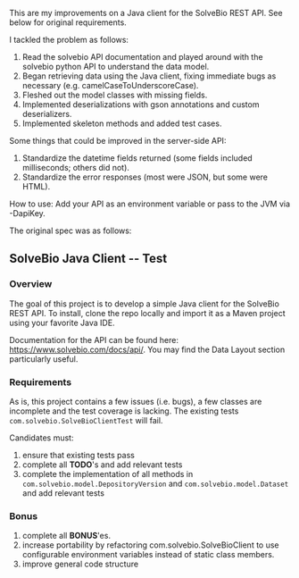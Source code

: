 This are my improvements on a Java client for the SolveBio REST API. See below for original requirements.  

I tackled the problem as follows:
1. Read the solvebio API documentation and played around with the solvebio python API to understand the data model.
2. Began retrieving data using the Java client, fixing immediate bugs as necessary (e.g. camelCaseToUnderscoreCase).
3. Fleshed out the model classes with missing fields. 
4. Implemented deserializations with gson annotations and custom deserializers.
5. Implemented skeleton methods and added test cases.

Some things that could be improved in the server-side API:
1. Standardize the datetime fields returned (some fields included milliseconds; others did not).
2. Standardize the error responses (most were JSON, but some were HTML).

How to use:
Add your API as an environment variable or pass to the JVM via -DapiKey.  

The original spec was as follows:
## SolveBio Java Client -- Test

### Overview
The goal of this project is to develop a simple Java client for the SolveBio REST API. To install, clone the repo locally and import it as a Maven project using your favorite Java IDE.

Documentation for the API can be found here: https://www.solvebio.com/docs/api/. You may find the Data Layout section particularly useful.

### Requirements
As is, this project contains a few issues (i.e. bugs), a few classes are incomplete and the test coverage is lacking. The existing tests `com.solvebio.SolveBioClientTest` will fail.

Candidates must:

1. ensure that existing tests pass
2. complete all **TODO**'s and add relevant tests
3. complete the implementation of all methods in `com.solvebio.model.DepositoryVersion` and `com.solvebio.model.Dataset` and  add relevant tests


### Bonus

1. complete all **BONUS**'es.
2. increase portability by refactoring com.solvebio.SolveBioClient to use configurable environment variables instead of static class members.
3. improve general code structure
